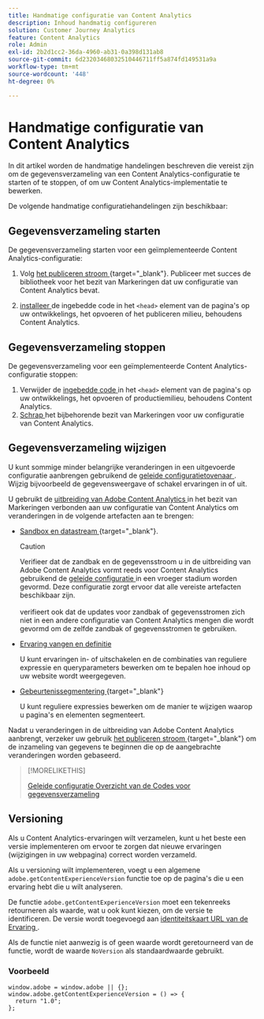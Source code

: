```yaml
---
title: Handmatige configuratie van Content Analytics
description: Inhoud handmatig configureren
solution: Customer Journey Analytics
feature: Content Analytics
role: Admin
exl-id: 2b2d1cc2-36da-4960-ab31-0a398d131ab8
source-git-commit: 6d23203468032510446711ff5a874fd149531a9a
workflow-type: tm+mt
source-wordcount: '448'
ht-degree: 0%

---
```


# Handmatige configuratie van Content Analytics

In dit artikel worden de handmatige handelingen beschreven die vereist zijn om de gegevensverzameling van een Content Analytics-configuratie te starten of te stoppen, of om uw Content Analytics-implementatie te bewerken.

De volgende handmatige configuratiehandelingen zijn beschikbaar:

## Gegevensverzameling starten

De gegevensverzameling starten voor een geïmplementeerde Content Analytics-configuratie:

1. Volg [ het publiceren stroom ](https://experienceleague.adobe.com/en/docs/experience-platform/tags/publish/overview){target="_blank"}. Publiceer met succes de bibliotheek voor het bezit van Markeringen dat uw configuratie van Content Analytics bevat.

1. [ installeer ](https://experienceleague.adobe.com/en/docs/experience-platform/tags/publish/environments/environments#installation) de ingebedde code in het `<head>` element van de pagina&#39;s op uw ontwikkelings, het opvoeren of het publiceren milieu, behoudens Content Analytics.


## Gegevensverzameling stoppen

De gegevensverzameling voor een geïmplementeerde Content Analytics-configuratie stoppen:

1. Verwijder de [ ingebedde code ](https://experienceleague.adobe.com/en/docs/experience-platform/tags/publish/environments/environments) in het `<head>` element van de pagina&#39;s op uw ontwikkelings, het opvoeren of productiemilieu, behoudens Content Analytics.
1. [ Schrap ](https://experienceleague.adobe.com/en/docs/experience-platform/tags/publish/overview) het bijbehorende bezit van Markeringen voor uw configuratie van Content Analytics.



## Gegevensverzameling wijzigen

U kunt sommige minder belangrijke veranderingen in een uitgevoerde configuratie aanbrengen gebruikend de [ geleide configuratietovenaar ](guided.md). Wijzig bijvoorbeeld de gegevensweergave of schakel ervaringen in of uit.

U gebruikt de [ uitbreiding van Adobe Content Analytics ](https://experienceleague.adobe.com/en/docs/experience-platform/tags/extensions/client/content-analytics/overview) in het bezit van Markeringen verbonden aan uw configuratie van Content Analytics om veranderingen in de volgende artefacten aan te brengen:

* [ Sandbox en datastream ](https://experienceleague.adobe.com/en/docs/experience-platform/tags/extensions/client/content-analytics/overview#configure-datastreams){target="_blank"}.

  >[!CAUTION]
  >
  >Verifieer dat de zandbak en de gegevensstroom u in de uitbreiding van Adobe Content Analytics vormt reeds voor Content Analytics gebruikend de [ geleide configuratie ](guided.md) in een vroeger stadium worden gevormd. Deze configuratie zorgt ervoor dat alle vereiste artefacten beschikbaar zijn.<br/><br/> verifieert ook dat de updates voor zandbak of gegevensstromen zich niet in een andere configuratie van Content Analytics mengen die wordt gevormd om de zelfde zandbak of gegevensstromen te gebruiken.
  >

* [ Ervaring vangen en definitie ](https://experienceleague.adobe.com/en/docs/experience-platform/tags/extensions/client/content-analytics/overview?lang=en#configure-experience-capture-and-definition)

  U kunt ervaringen in- of uitschakelen en de combinaties van reguliere expressie en queryparameters bewerken om te bepalen hoe inhoud op uw website wordt weergegeven.

* [ Gebeurtenissegmentering ](https://experienceleague.adobe.com/en/docs/experience-platform/tags/extensions/client/content-analytics/overview#configure-event-segmenting){target="_blank"}

  U kunt reguliere expressies bewerken om de manier te wijzigen waarop u pagina&#39;s en elementen segmenteert.


Nadat u veranderingen in de uitbreiding van Adobe Content Analytics aanbrengt, verzeker uw gebruik [ het publiceren stroom ](https://experienceleague.adobe.com/en/docs/experience-platform/tags/publish/overview){target="_blank"} om de inzameling van gegevens te beginnen die op de aangebrachte veranderingen worden gebaseerd.



>[!MORELIKETHIS]
>
>[ Geleide configuratie ](guided.md)
>[Overzicht van de Codes voor gegevensverzameling ](https://experienceleague.adobe.com/en/docs/experience-platform/tags/publish/overview)
>


## Versioning

Als u Content Analytics-ervaringen wilt verzamelen, kunt u het beste een versie implementeren om ervoor te zorgen dat nieuwe ervaringen (wijzigingen in uw webpagina) correct worden verzameld.

Als u versioning wilt implementeren, voegt u een algemene `adobe.getContentExperienceVersion` functie toe op de pagina&#39;s die u een ervaring hebt die u wilt analyseren.

De functie `adobe.getContentExperienceVersion` moet een tekenreeks retourneren als waarde, wat u ook kunt kiezen, om de versie te identificeren. De versie wordt toegevoegd aan [ identiteitskaart URL van de Ervaring ](/help/content-analytics/report/components.md#experience-metadata).

Als de functie niet aanwezig is of geen waarde wordt geretourneerd van de functie, wordt de waarde `NoVersion` als standaardwaarde gebruikt.

### Voorbeeld

```
window.adobe = window.adobe || {};
window.adobe.getContentExperienceVersion = () => {
  return "1.0";
};
```
